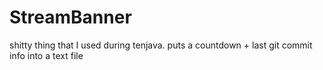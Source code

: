 StreamBanner
============

shitty thing that I used during tenjava. puts a countdown + last git commit info into a text file
